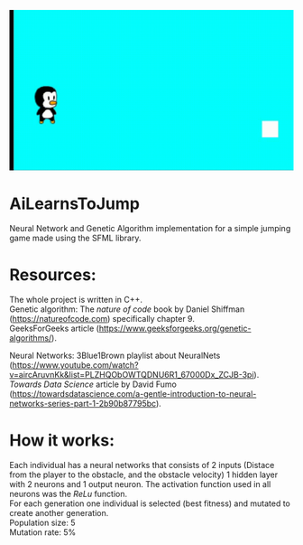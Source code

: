 ![alt text](https://github.com/IanPons/AiLearnsToJump/blob/master/assets/jumping.gif)

# AiLearnsToJump
Neural Network and Genetic Algorithm implementation for a simple jumping game made using the SFML library.

# Resources: 
The whole project is written in C++. <br>
Genetic algorithm: The *nature of code* book by Daniel Shiffman (https://natureofcode.com) specifically chapter 9.<br> 
GeeksForGeeks article (https://www.geeksforgeeks.org/genetic-algorithms/).

Neural Networks: 3Blue1Brown playlist about NeuralNets (https://www.youtube.com/watch?v=aircAruvnKk&list=PLZHQObOWTQDNU6R1_67000Dx_ZCJB-3pi).<br>
*Towards Data Science* article by David Fumo (https://towardsdatascience.com/a-gentle-introduction-to-neural-networks-series-part-1-2b90b87795bc).

# How it works:
Each individual has a neural networks that consists of 2 inputs (Distace from the player to the obstacle, and the obstacle velocity) 1 hidden layer with 2 neurons and 1 output neuron. The activation function used in all neurons was the *ReLu* function. <br>
For each generation one individual is selected (best fitness) and mutated to create another generation. <br>
Population size: 5 <br>
Mutation rate: 5%
